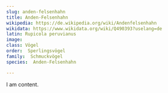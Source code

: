 ```yaml
---
slug: anden-felsenhahn
title: Anden-Felsenhahn
wikipedia: https://de.wikipedia.org/wiki/Andenfelsenhahn
wikidata: https://www.wikidata.org/wiki/Q490393?uselang=de
latin: Rupicola peruvianus
image: 
class: Vögel
order:  Sperlingsvögel
family:  Schmuckvögel
species:  Anden-Felsenhahn

---
```


I am content.
